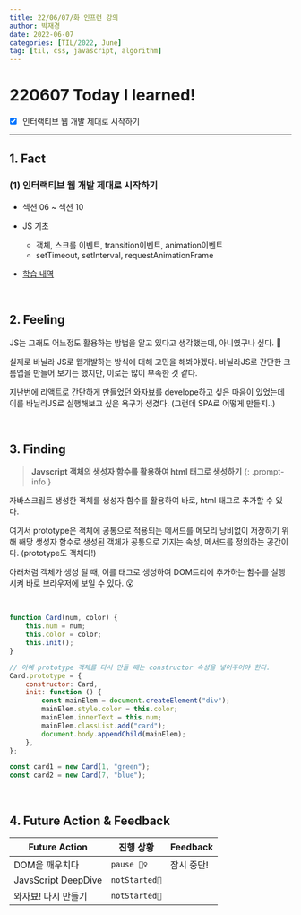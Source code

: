 ```yaml
---
title: 22/06/07/화 인프런 강의
author: 박재경
date: 2022-06-07
categories: [TIL/2022, June]
tag: [til, css, javascript, algorithm]
---
```


# 220607 Today I learned!

- [x] 인터랙티브 웹 개발 제대로 시작하기

---

## 1. Fact 

### (1) 인터랙티브 웹 개발 제대로 시작하기

- 섹션 06 ~ 섹션 10
- JS 기초
  - 객체, 스크롤 이벤트, transition이벤트, animation이벤트
  -  setTimeout, setInterval, requestAnimationFrame

- [학습 내역](https://github.com/JaeKP/Study/tree/master/web/CSS/%5BInflearn%5D%20%EC%9D%B8%ED%84%B0%EB%A0%89%ED%8B%B0%EB%B8%8C%20%EC%9B%B9%20%EA%B0%9C%EB%B0%9C%20%EC%A0%9C%EB%8C%80%EB%A1%9C%20%EC%8B%9C%EC%9E%91%ED%95%98%EA%B8%B0)

<br>

## 2. Feeling

JS는 그래도 어느정도 활용하는 방법을 알고 있다고 생각했는데, 아니였구나 싶다. 🤔 

실제로 바닐라 JS로 웹개발하는 방식에 대해 고민을 해봐야겠다. 바닐라JS로 간단한 크롬앱을 만들어 보기는 했지만, 이로는 많이 부족한 것 같다. 

지난번에 리액트로 간단하게 만들었던 와자뵤를 develope하고 싶은 마음이 있었는데 이를 바닐라JS로 실행해보고 싶은 욕구가 생겼다. (그런데 SPA로 어떻게 만들지..)

<br>

## 3. Finding 

> **Javscript 객체의 생성자 함수를 활용하여 html 태그로 생성하기**
{: .prompt-info }

자바스크립트 생성한 객체를 생성자 함수를 활용하여 바로, html 태그로 추가할 수 있다. 

여기서 prototype은  객체에 공통으로 적용되는 메서드를 메모리 낭비없이 저장하기 위해 해당 생성자 함수로 생성된 객체가 공통으로 가지는 속성, 메서드를 정의하는 공간이다. (prototype도 객체다!)

아래처럼 객체가 생성 될 때, 이를 태그로 생성하여 DOM트리에 추가하는 함수를 실행시켜 바로 브라우저에 보일 수 있다. 😮

<br>

```javascript
function Card(num, color) {
    this.num = num;
    this.color = color;
    this.init();
}

// 아예 prototype 객체를 다시 만들 때는 constructor 속성을 넣어주어야 한다.
Card.prototype = {
    constructor: Card,
    init: function () {
        const mainElem = document.createElement("div");
        mainElem.style.color = this.color;
        mainElem.innerText = this.num;
        mainElem.classList.add("card");
        document.body.appendChild(mainElem);
    },
};

const card1 = new Card(1, "green");
const card2 = new Card(7, "blue");
```



<br>

## 4. Future Action & Feedback

| Future Action       | 진행 상황     | Feedback   |
| ------------------- | ------------- | ---------- |
| DOM을 깨우치다      | `pause 🤦‍♀️`    | 잠시 중단! |
| JavsScript DeepDive | `notStarted🌙` |            |
| 와자뵤! 다시 만들기 | `notStarted🌙` |            |

<br>
